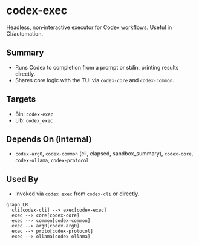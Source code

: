 # codex-exec

Headless, non‑interactive executor for Codex workflows. Useful in CI/automation.

## Summary

- Runs Codex to completion from a prompt or stdin, printing results directly.
- Shares core logic with the TUI via `codex-core` and `codex-common`.

## Targets

- Bin: `codex-exec`
- Lib: `codex_exec`

## Depends On (internal)

- `codex-arg0`, `codex-common` (cli, elapsed, sandbox_summary), `codex-core`, `codex-ollama`, `codex-protocol`

## Used By

- Invoked via `codex exec` from `codex-cli` or directly.

```mermaid
graph LR
  cli[codex-cli] --> exec[codex-exec]
  exec --> core[codex-core]
  exec --> common[codex-common]
  exec --> arg0[codex-arg0]
  exec --> proto[codex-protocol]
  exec --> ollama[codex-ollama]
```

